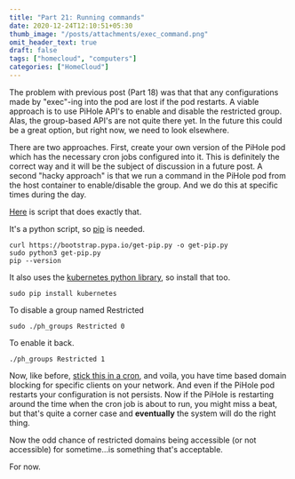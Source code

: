 ```yaml
---
title: "Part 21: Running commands"
date: 2020-12-24T12:10:51+05:30
thumb_image: "/posts/attachments/exec_command.png"
omit_header_text: true
draft: false
tags: ["homecloud", "computers"]
categories: ["HomeCloud"]
---
```


The problem with previous post (Part 18) was that that any configurations made by "exec"-ing into the pod are lost if the pod restarts. A viable approach is to use PiHole API's to enable and disable the restricted group. Alas, the group-based API's are not quite there yet. In the future this could be a great option, but right now, we need to look elsewhere. 

There are two approaches. First, create your own version of the PiHole pod which has the necessary cron jobs configured into it. This is definitely the correct way and it will be the subject of discussion in a future post. A second "hacky approach" is that we run a command in the PiHole pod from the host container to enable/disable the group. And we do this at specific times during the day. 

[Here](https://github.com/devqurious/homecloud/blob/main/yml/pihole/ph_groups.py) is script that does exactly that. 

It's a python script, so [pip](https://stackoverflow.com/questions/24137291/ubuntu-pip-not-working-with-python3-4) is needed.

```
curl https://bootstrap.pypa.io/get-pip.py -o get-pip.py
sudo python3 get-pip.py
pip --version
```

It also uses the [kubernetes python library](https://github.com/kubernetes-client/python), so install that too. 

```
sudo pip install kubernetes
```

To disable a group named Restricted

```
sudo ./ph_groups Restricted 0
```

To enable it back.

```
./ph_groups Restricted 1
```

Now, like before, [stick this in a cron](https://github.com/devqurious/homecloud/blob/main/yml/pihole/ph_cron.cron), and voila, you have time based domain blocking for specific clients on your network. And even if the PiHole pod restarts your configuration is not persists. Now if the PiHole is restarting around the time when the cron job is about to run, you might miss a beat, but that's quite a corner case and **eventually** the system will do the right thing. 

Now the odd chance of restricted domains being accessible (or not accessible) for sometime...is something that's acceptable.

For now.